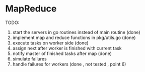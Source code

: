 # MapReduce

TODO:
1. start the servers in go routines instead of main routine (done)
2. implement map and reduce functions in pkg/utils.go (done)
3. execute  tasks on worker side (done)
4. assign next after worker is finished with current task
5. notify master of finished tasks after map (done)
6. simulate failures
7. handle failures for workers (done , not tested , point 6)
